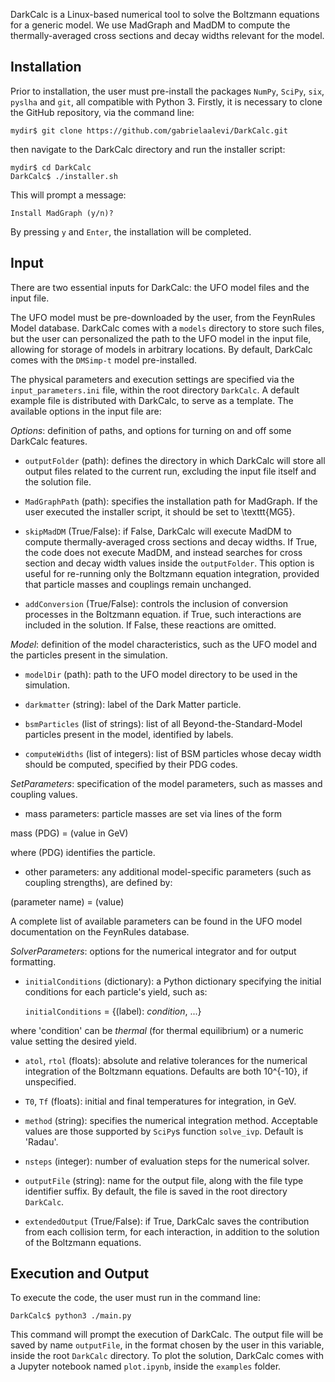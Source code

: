 DarkCalc is a Linux-based numerical tool to solve the Boltzmann equations for a generic model. We use MadGraph and MadDM to compute the thermally-averaged cross sections and decay widths relevant for the model.

## Installation

Prior to installation, the user must pre-install the packages `NumPy`, `SciPy`, `six`, `pyslha` and `git`, all compatible with Python 3. Firstly, it is necessary to clone the GitHub repository, via the command line:
```
mydir$ git clone https://github.com/gabrielaalevi/DarkCalc.git
```
then navigate to the DarkCalc directory and run the installer script:
```
mydir$ cd DarkCalc
DarkCalc$ ./installer.sh
```
This will prompt a message:
```
Install MadGraph (y/n)?
```
By pressing `y` and `Enter`, the installation will be completed.

## Input

There are two essential inputs for DarkCalc: the UFO model files and the input file. 

The UFO model must be pre-downloaded by the user, from the FeynRules Model database. DarkCalc comes with a `models` directory to store such files, but the user can personalized the path to the UFO model in the input file, allowing for storage of models in arbitrary locations. By default, DarkCalc comes with the `DMSimp-t` model pre-installed.

The physical parameters and execution settings are specified via the `input_parameters.ini` file, within the root directory `DarkCalc`. A default example file is distributed with DarkCalc, to serve as a template. The available options in the input file are:

*Options*: definition of paths, and options for turning on and off some DarkCalc features.

- `outputFolder` (path): defines the directory in which DarkCalc will store all output files related to the current run, excluding the input file itself and the solution file.
  
- `MadGraphPath` (path): specifies the installation path for MadGraph. If the user executed the installer script, it should be set to \texttt{MG5}.
  
- `skipMadDM` (True/False): if False, DarkCalc will execute MadDM to compute thermally-averaged cross sections and decay widths. If True, the code does not execute MadDM, and instead searches for cross section and decay width values inside the `outputFolder`. This option is useful for re-running only the Boltzmann equation integration, provided that particle masses and couplings remain unchanged.
  
- `addConversion` (True/False): controls the inclusion of conversion processes in the Boltzmann equation. if True, such interactions are included in the solution. If False, these reactions are omitted.
  
*Model*: definition of the model characteristics, such as the UFO model and the particles present in the simulation.

- `modelDir` (path): path to the UFO model directory to be used in the simulation.
  
- `darkmatter` (string): label of the Dark Matter particle.
  
- `bsmParticles` (list of strings): list of all Beyond-the-Standard-Model particles present in the model, identified by labels.
  
- `computeWidths` (list of integers): list of BSM particles whose decay width should be computed, specified by their PDG codes.
  
*SetParameters*: specification of the model parameters, such as masses and coupling values.

- mass parameters: particle masses are set via lines of the form

mass (PDG) = (value in GeV)

where (PDG) identifies the particle.

- other parameters: any additional model-specific parameters (such as coupling strengths), are defined by:
  
(parameter name) = (value)

  A complete list of available parameters can be found in the UFO model documentation on the FeynRules database.
  
*SolverParameters*: options for the numerical integrator and for output formatting.

- `initialConditions` (dictionary): a Python dictionary specifying the initial conditions for each particle's yield, such as:
  
  `initialConditions` = {(label): *condition*, ...}
  
where 'condition' can be *thermal* (for thermal equilibrium) or a numeric value setting the desired yield.

- `atol`, `rtol` (floats): absolute and relative tolerances for the numerical integration of the Boltzmann equations. Defaults are both 10^{-10}, if unspecified.
  
- `T0`, `Tf` (floats): initial and final temperatures for integration, in GeV.
  
- `method` (string): specifies the numerical integration method. Acceptable values are those supported by `SciPy`s function `solve_ivp`. Default is 'Radau'.
  
- `nsteps` (integer): number of evaluation steps for the numerical solver.
  
- `outputFile` (string): name for the output file, along with the file type identifier suffix. By default, the file is saved in the root directory `DarkCalc`.
  
- `extendedOutput` (True/False): if True, DarkCalc saves the contribution from each collision term, for each interaction, in addition to the solution of the Boltzmann equations.
  
## Execution and Output

To execute the code, the user must run in the command line:

```DarkCalc$ python3 ./main.py```

This command will prompt the execution of DarkCalc. The output file will be saved by name `outputFile`, in the format chosen by the user in this variable, inside the root `DarkCalc` directory. To plot the solution, DarkCalc comes with a Jupyter notebook named `plot.ipynb`, inside the `examples` folder.
